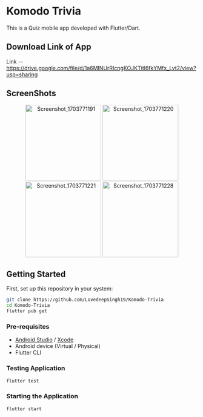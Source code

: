 # Komodo Trivia

This is a Quiz mobile app developed with Flutter/Dart.

## Download Link of App

Link -- https://drive.google.com/file/d/1a6MINUrRIcngKOJKTitl6fkYMfx_Lvt2/view?usp=sharing

## ScreenShots
<p align="center">
  <img src="https://github.com/LovedeepSingh19/Komodo-Trivia/assets/91473234/25650d05-c7a1-4c76-a313-8343cf21afab" width="200" alt="Screenshot_1703771191">
  <img src="https://github.com/LovedeepSingh19/Komodo-Trivia/assets/91473234/1ee9524f-c2c6-4b5b-a66e-44f431c56fba" width="200" alt="Screenshot_1703771220">
  <img src="https://github.com/LovedeepSingh19/Komodo-Trivia/assets/91473234/23fb19bb-2d2b-4852-a856-039c5be9323d" width="200" alt="Screenshot_1703771221">
  <img src="https://github.com/LovedeepSingh19/Komodo-Trivia/assets/91473234/4034a516-a650-4cbc-b5ae-c8435225a735" width="200" alt="Screenshot_1703771228">
</p>

## Getting Started

First, set up this repository in your system:

```bash
git clone https://github.com/LovedeepSingh19/Komodo-Trivia
cd Komodo-Trivia
flutter pub get
```

### Pre-requisites

- [Android Studio](https://developer.android.com/studio)  /  [Xcode](https://developer.apple.com/xcode/)
- Android device (Virtual / Physical)
- Flutter CLI


### Testing Application
```bash
flutter test
```

### Starting the Application

```bash
flutter start
```



